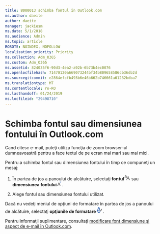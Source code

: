 ```yaml
---
title: 8000013 schimba fontul în Outlook.com
ms.author: daeite
author: daeite
manager: jackiesm
ms.date: 5/1/2018
ms.audience: Admin
ms.topic: article
ROBOTS: NOINDEX, NOFOLLOW
localization_priority: Priority
ms.collection: Adm_O365
ms.custom: Adm_O365
ms.assetid: 824035f6-90d3-4ea2-a92b-6b73b4ec0076
ms.openlocfilehash: 71470120a669073244bf34b809658586cb36db2d
ms.sourcegitcommit: e2864efcfb493b6e46b662b746661a61232bdba7
ms.translationtype: MT
ms.contentlocale: ro-RO
ms.lasthandoff: 01/24/2019
ms.locfileid: "29498710"
---
```

# <a name="change-font-or-font-size-in-outlookcom"></a>Schimba fontul sau dimensiunea fontului în Outlook.com

Cand citesc e-mail, puteţi utiliza funcţia de zoom browser-ul dumneavoastră pentru a face textul de pe ecran mai mari sau mai mici.
  
Pentru a schimba fontul sau dimensiunea fontului în timp ce compuneţi un mesaj:
  
1. În partea de jos a panoului de alcătuire, selectaţi **fontul**![Font](media/6d9372e0-cde5-49fc-a457-aafb62255163.png) sau **dimensiunea fontului**![icoana de marime Font](media/9334f617-9593-4bd0-afb1-c53308ad7591.png).
    
2. Alege fontul sau dimensiunea fontului utilizat.
    
Dacă nu vedeţi meniul de opţiuni de formatare în partea de jos a panoului de alcătuire, selectaţi **opţiunile de formatare**![pictograma opţiuni de formatare](media/13103798-e3ea-4069-a7a0-63f8903c8c3a.png).
  
Pentru informaţii suplimentare, consultaţi [modificare font dimensiune şi aspect de e-mail în Outlook.com](https://go.microsoft.com/fwlink/p/?linkid=873130).
  

